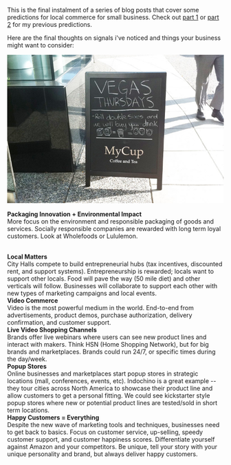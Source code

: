 
This is the final instalment of a series of blog posts that cover some predictions for local commerce for small business. Check out <a href="http://kenny.is/future-of-small-business-commerce">part 1</a> or <a href="http://kenny.is/future-of-small-business-commerce-part-2">part 2</a> for my previous predictions.


Here are the final thoughts on signals i've noticed and things your business might want to consider:

<!-- more --> 

![](assets/img/commerce-smb-3.jpg)


<b>Packaging Innovation + Environmental Impact</b><br>
More focus on the environment and responsible packaging of goods and services. Socially responsible companies are rewarded with long term loyal customers. Look at Wholefoods or Lululemon.


<br>
<b>Local Matters</b><br>
City Halls compete to build entrepreneurial hubs (tax incentives, discounted rent, and support systems). Entrepreneurship is rewarded; locals want to support other locals. Food will pave the way (50 mile diet) and other verticals will follow. Businesses will collaborate to support each other with new types of marketing campaigns and local events.


<br>
<b>Video Commerce</b><br>
Video is the most powerful medium in the world. End-to-end from advertisements, product demos, purchase authorization, delivery confirmation, and customer support.


<br>
<b>Live Video Shopping Channels</b><br>
Brands offer live webinars where users can see new product lines and interact with makers. Think HSN (Home Shopping Network), but for big brands and marketplaces. Brands could run 24/7, or specific times during the day/week.


<br>
<b>Popup Stores</b><br>
Online businesses and marketplaces start popup stores in strategic locations (mall, conferences, events, etc). Indochino is a great example -- they tour cities across North America to showcase their product line and allow customers to get a personal fitting. We could see kickstarter style popup stores where new or potential product lines are tested/sold in short term locations. 


<br>
<b>Happy Customers = Everything</b><br>
Despite the new wave of marketing tools and techniques, businesses need to get back to basics. Focus on customer service, up-selling, speedy customer support, and customer happiness scores. Differentiate yourself against Amazon and your competitors. Be unique, tell your story with your unique personality and brand, but always deliver happy customers. 


<br><br>


<br>
<br>

